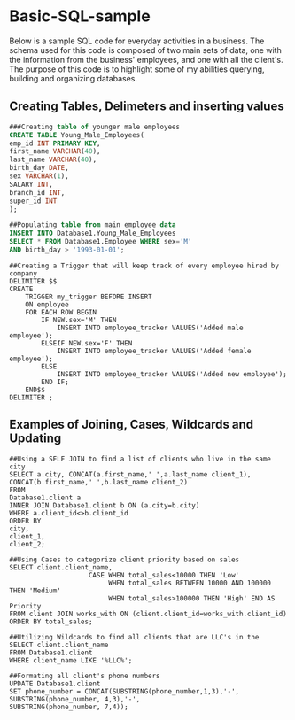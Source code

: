# Basic-SQL-sample

Below is a sample SQL code for everyday activities in a business. The schema used for this code is composed of two main sets of data, one with the information from the business' employees, and one with all the client's. The purpose of this code is to highlight some of my abilities querying, building and organizing databases.

## Creating Tables, Delimeters and inserting values

```sql
###Creating table of younger male employees
CREATE TABLE Young_Male_Employees(
emp_id INT PRIMARY KEY,
first_name VARCHAR(40),
last_name VARCHAR(40),
birth_day DATE,
sex VARCHAR(1),
SALARY INT,
branch_id INT,
super_id INT
);
```

```sql
##Populating table from main employee data
INSERT INTO Database1.Young_Male_Employees
SELECT * FROM Database1.Employee WHERE sex='M'
AND birth_day > '1993-01-01';
```

```mysql
##Creating a Trigger that will keep track of every employee hired by company
DELIMITER $$
CREATE
    TRIGGER my_trigger BEFORE INSERT
    ON employee 
    FOR EACH ROW BEGIN
        IF NEW.sex='M' THEN 
            INSERT INTO employee_tracker VALUES('Added male employee');
        ELSEIF NEW.sex='F' THEN
            INSERT INTO employee_tracker VALUES('Added female employee');
        ELSE 
            INSERT INTO employee_tracker VALUES('Added new employee');
        END IF;
    END$$
DELIMITER ;   
```

## Examples of Joining, Cases, Wildcards and Updating

```mysql
##Using a SELF JOIN to find a list of clients who live in the same city
SELECT a.city, CONCAT(a.first_name,' ',a.last_name client_1),
CONCAT(b.first_name,' ',b.last_name client_2)
FROM
Database1.client a
INNER JOIN Database1.client b ON (a.city=b.city)
WHERE a.client_id<>b.client_id
ORDER BY
city,
client_1,
client_2;
```

```mysql
##Using Cases to categorize client priority based on sales
SELECT client.client_name, 
                    CASE WHEN total_sales<10000 THEN 'Low'
                         WHEN total_sales BETWEEN 10000 AND 100000 THEN 'Medium'
                         WHEN total_sales>100000 THEN 'High' END AS Priority 
FROM client JOIN works_with ON (client.client_id=works_with.client_id)
ORDER BY total_sales;
```

```mysql
##Utilizing Wildcards to find all clients that are LLC's in the
SELECT client.client_name
FROM Database1.client
WHERE client_name LIKE '%LLC%';
```

```mysql
##Formating all client's phone numbers
UPDATE Database1.client
SET phone_number = CONCAT(SUBSTRING(phone_number,1,3),'-',
SUBSTRING(phone_number, 4,3),'-',
SUBSTRING(phone_number, 7,4));
```
